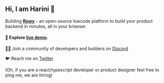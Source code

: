 ## Hi, I am Harini 👋

Building **[Rowy](https://github.com/RowyIO/rowy)** - an open-source lowcode platform to build your product backend in minutes, all in your browser. 

#### 🔭 Explore [live demo](https://demo.rowy.io/).
👯‍♀️ Join a community of developers and builders on [Discord](https://discord.com/invite/fjBugmvzZP)

🐦 Reach me on [Twitter](https://twitter.com/HariniLabs)

(Oh, if you are a react/typescript developer or product designer feel free to ping me, we are hiring)
